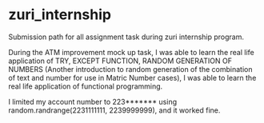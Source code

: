 # zuri_internship
Submission path for all assignment task during zuri internship program.

During the ATM improvement mock up task, I was able to learn the real life application of TRY, EXCEPT FUNCTION, RANDOM GENERATION OF NUMBERS (Another introduction to random generation of the combination of text and number for use in Matric Number cases), I was able to learn the real life application of functional programming.

I limited my account number to 223******* using random.randrange(2231111111, 2239999999), and it worked fine.
